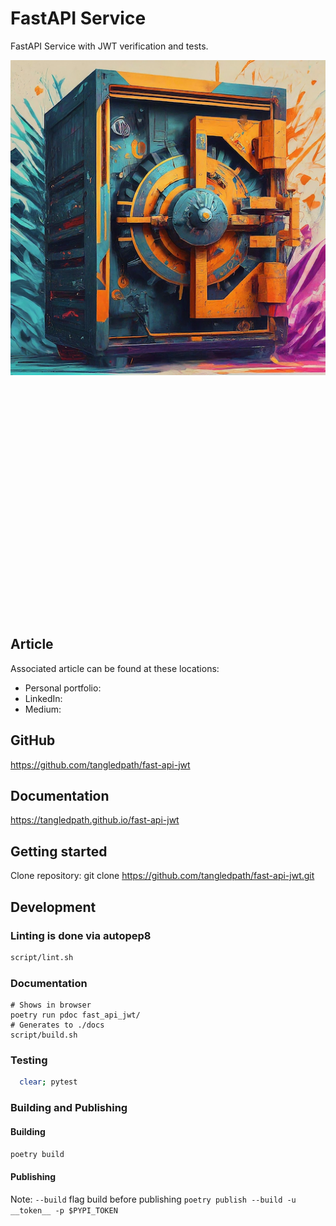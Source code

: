 # FastAPI Service 
FastAPI Service with JWT verification and tests.

<p>
  <img src="https://raw.githubusercontent.com/tangledpath/fast-api-jwt/master/fast_api_jwt_sm.png" align="left" width="512"/>
</p>
<p>&nbsp</p>
<p>&nbsp</p>
<p>&nbsp</p>
<p>&nbsp</p>
<p>&nbsp</p>
<p>&nbsp</p>
<p>&nbsp</p>
<p>&nbsp</p>
<p>&nbsp</p>
<p>&nbsp</p>
<p>&nbsp</p>
<p>&nbsp</p>
<p>&nbsp</p>


## Article
Associated article can be found at these locations:
* Personal portfolio: 
* LinkedIn:
* Medium:

## GitHub
https://github.com/tangledpath/fast-api-jwt

## Documentation
https://tangledpath.github.io/fast-api-jwt

## Getting started
Clone repository:
git clone https://github.com/tangledpath/fast-api-jwt.git

## Development
### Linting is done via autopep8
```bash
script/lint.sh
```

### Documentation
```
# Shows in browser
poetry run pdoc fast_api_jwt/
# Generates to ./docs
script/build.sh
```

### Testing
```bash
  clear; pytest
```

### Building and Publishing
#### Building
`poetry build`
#### Publishing
Note: `--build` flag build before publishing
`poetry publish --build -u __token__ -p $PYPI_TOKEN`
